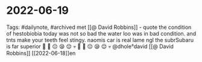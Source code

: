 # 2022-06-19
Tags: #dailynote, #archived 
met [[@ David Robbins]] - quote the condition of hestobiobia today was not so bad the water loo was in bad condition. and tnts make your teeth feel stingy. naomis car is real lame ngl the subrSubaru is far superior 🤧 😤 😔 😪 😌 💀 🤧 😤 😔 😪 😌 💀 @dhole°david [[@ David Robbins]]
[[2022-06-18]]en

